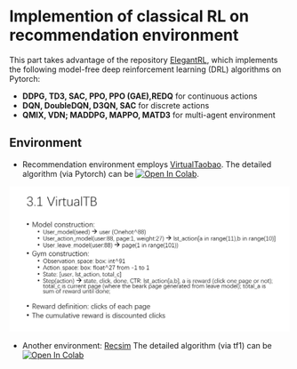 # Implemention of classical RL on recommendation environment

This part takes advantage of the repository [ElegantRL](https://github.com/AI4Finance-Foundation/ElegantRL), which implements the following model-free deep reinforcement learning (DRL) algorithms on Pytorch: 
+ **DDPG, TD3, SAC, PPO, PPO (GAE),REDQ** for continuous actions
+ **DQN, DoubleDQN, D3QN, SAC** for discrete actions
+ **QMIX, VDN; MADDPG, MAPPO, MATD3** for multi-agent environment

## Environment
+ Recommendation environment employs [VirtualTaobao](https://github.com/eyounx/VirtualTaobao.git). 
The detailed algorithm (via Pytorch) can be [![Open In Colab](https://colab.research.google.com/assets/colab-badge.svg)](https://colab.research.google.com/drive/1bqSnJOcAOgOtfQdZsnxT6ANj7nvyfUW0?usp=sharing).

![details of implementation](./classicalRL/VTB_stru.png)
<br/>

+ Another environment: [Recsim](https://github.com/google-research/recsim)
The detailed algorithm (via tf1) can be [![Open In Colab](https://colab.research.google.com/assets/colab-badge.svg)](https://colab.research.google.com/drive/1oWTYwgrDMZGAgRpoyb3_ie_SzmTAz5sQ?usp=sharing)